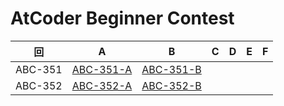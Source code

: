 # AtCoder Beginner Contest

| 回 | A | B | C | D | E | F |
|:---:|:---:|:---:|:---:|:---:|:---:|:---:|
| ABC-351 | [ABC-351-A](ABC-351-A.py) | [ABC-351-B](ABC-351-B.py) |  |  |  |  |
| ABC-352 | [ABC-352-A](ABC-352-A.py) | [ABC-352-B](ABC-352-B.py) |  |  |  |  |
